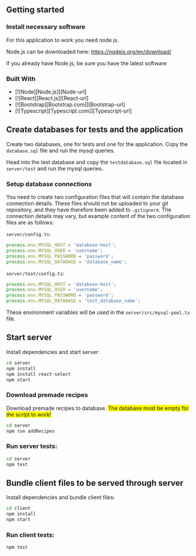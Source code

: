 ## Getting started

### Install necessary software

For this application to work you need node js.

Node.js can be downloaded here: https://nodejs.org/en/download/ 
 
 If you already have Node.js, be sure you have the latest software


### Built With

* [![Node][Node.js]][Node-url]
* [![React][React.js]][React-url]
* [![Bootstrap][Bootstrap.com]][Bootstrap-url]
* [![Typescript][Typescript.com]][Typescript-url]

## Create databases for tests and the application

Create two databases, one for tests and one for the application. 
Copy the `database.sql` file and run the mysql queries.

Head into the test database and copy the `testdatabase.sql` file
located in `server/test` and run the mysql queries. 


### Setup database connections

You need to create two configuration files that will contain the database connection details. These
files should not be uploaded to your git repository, and they have therefore been added to
`.gitignore`. The connection details may vary, but example content of the two configuration files
are as follows:

`server/config.ts`:

```ts
process.env.MYSQL_HOST = 'database-host';
process.env.MYSQL_USER = 'username';
process.env.MYSQL_PASSWORD = 'password';
process.env.MYSQL_DATABASE = 'database_name';
```

`server/test/config.ts`:

```ts
process.env.MYSQL_HOST = 'database-host';
process.env.MYSQL_USER = 'username';
process.env.MYSQL_PASSWORD = 'password';
process.env.MYSQL_DATABASE = 'test_database_name';
```

These environment variables will be used in the `server/src/mysql-pool.ts` file.

## Start server 

Install dependencies and start server:

```sh
cd server
npm install
npm install react-select
npm start
```

### Download premade recipes

Download premade recipes to database. 
<span style="background-color: #FFFF00">The database must be empty for the script to work!</span>


```sh
cd server
npm run addRecipes
```

### Run server tests:

```sh
cd server
npm test
```

## Bundle client files to be served through server

Install dependencies and bundle client files:

```sh
cd client
npm install
npm start
```

### Run client tests:

```sh
npm test
```
